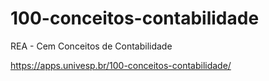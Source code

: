 # 100-conceitos-contabilidade
REA - Cem Conceitos de Contabilidade

https://apps.univesp.br/100-conceitos-contabilidade/
